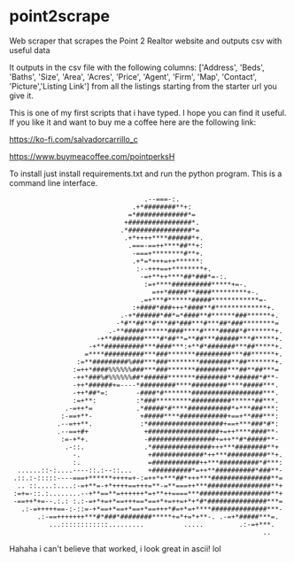 # point2scrape
Web scraper that scrapes the Point 2 Realtor website and outputs csv with useful data

It outputs in the csv file with the following columns: ['Address', 'Beds', 'Baths', 'Size', 'Area', 'Acres',
'Price', 'Agent', 'Firm', 'Map', 'Contact', 'Picture','Listing Link'] from all the listings starting from the starter url you give it.

This is one of my first scripts that i have typed. I hope you can find it useful.
If you like it and want to buy me a coffee here are the following link:

https://ko-fi.com/salvadorcarrillo_c

https://www.buymeacoffee.com/pointperksH

To install just install requirements.txt and run the python program. This is a command line interface.


                                                                                          
                                                                                          
                                                                                          
                                                                                          
                                      .--===-:.                                           
                                   .+*########**+:                                        
                                  =*#############*=                                       
                                 +################*.                                      
                                .*################*=                                      
                                 .+*++++****######*+.                                     
                                  .===-==++****##**+:                                     
                                   -===+********#**+.                                     
                                   .+*=*+++=++******:                                     
                                    :--+++==+********+.                                   
                                     -=+**++****##*###*=-:.                               
                                      :=+****##########*****+=-.                          
                                        =++*#####**####*********+-.                       
                                     .=+***#******#####************=-                     
                                   :+####*###+++*####**#*************+.                   
                                .-+*######*##*=*####**#******###******+.                  
                               -*#**##**#***##*###***#***##*###********=                  
                             .-**#####******####****#****#####*#*******+.                 
                          -+**########****#*##**=**##***######***#*****+.                 
                        -+**##########***####***:+**#*#######***##*****+.                 
                       =****##########***###*******#########***##******+.                 
                     :=**#########%###***###********########**##*******+.                 
                    :=++*####%%%%%%###***###*******########***##**##***=                  
                    -++*###%#%%%%%%##*######*******########**######*#**-                  
                    -++*######+=----*#########****#########****#####***.                  
                    -++*##*=:       -####*#*******##################***.                  
                    :=+**:          :*###*********##########******##***.                  
                  .-=++*=           .*#####*#****###########*+***###***:                  
                 :-==+**-            +#####****############+==+**###***:                  
                .--=++**.            :*###################+==+***###*#*:                  
                .--==+#+              +##################+=++****####**-                  
                 :=-+*+.              -#################+=++**#*#####**-                  
                  .-::.               .*###############+++***########**+                  
                    -.                 +#############*++***##########**+.                 
                    :.                 =############++***##########*#***:                 
      ......::-:....----::.:--::...    +##########*=++**##########*###**-                 
     .::.:-:::::----===+******++++=+-:=++*+***##*+++***###############**=                 
      .. ::....:....:-=+**=-+*++++==+++=**-=**===++***################**+                 
     :=+=-::.:........--+**==**=++++++*=+**++====***##################**+                 
     -==++*+=--.:.: :.:-=+*+=+*==+++==*==+*+=++=+*+*#*###############***=                 
       .:-=+++++==-:-::=-+*==+*==+*==+*==+++*#=+*=+****##############***-                 
           .:-==+++++++***#*###*########*****+=*+=*+**-. .-=+*#####***=.                  
              ...::::::::::::.........          .....         .:-=+***.                   
                                                                    ..                    
                                                                                          
                                                                                          
Hahaha i can't believe that worked, i look great in ascii! lol

